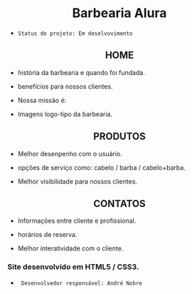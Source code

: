 <h1 align="center"> Barbearia Alura</h2>


*     Status do projeto: Em deselvovimento
   
<h2 align="center">HOME</H2>

* história da barbearia e quando foi fundada.

* benefícios para nossos clientes.

* Nossa missão é: 

* Imagens logo-tipo da barbearia.

<h2 align="center">PRODUTOS</h2>

* Melhor desenpenho com o usuário.

* opções de serviço como: cabelo / barba / cabelo+barba.

* Melhor visibilidade para nossos clientes.

<h2 align="center">CONTATOS</h2>

* Informações entre cliente e profissional.

* horários de reserva.

* Melhor interatividade com o cliente.


<h3>Site desenvolvido em HTML5 / CSS3.</h3> 

*      Desenvolvedor responsável: André Nobre
